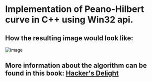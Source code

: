 # Implementation of Peano-Hilbert curve in C++ using Win32 api.

## How the resulting image would look like:
![image](https://github.com/isnastish/HilbertCurve/assets/59029831/588fe49e-1e7d-426e-b8f5-83e6ec37d631)

## More information about the algorithm can be found in this book: [Hacker's Delight](https://github.com/lancetw/ebook-1/blob/master/02_algorithm/Hacker%27s%20Delight%202nd%20Edition.pdf)

